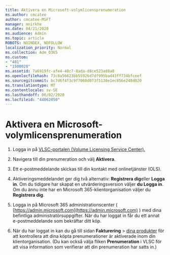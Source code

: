 ```yaml
---
title: Aktivera en Microsoft-volymlicensprenumeration
ms.author: cmcatee
author: cmcatee-MSFT
manager: mnirkhe
ms.date: 04/21/2020
ms.audience: Admin
ms.topic: article
ROBOTS: NOINDEX, NOFOLLOW
localization_priority: Normal
ms.collection: Adm_O365
ms.custom:
- "481"
- "1500028"
ms.assetid: 7a6919fc-afe4-40c7-8ada-d8ce523ad8a8
ms.openlocfilehash: 73c8a56623bb55926d7df995bad43ff734bfceef
ms.sourcegitcommit: bc7d6f4f3c9f7060d073f5130e1ec856e248d020
ms.translationtype: MT
ms.contentlocale: sv-SE
ms.lasthandoff: 06/02/2020
ms.locfileid: "44062050"
---
```

# <a name="activating-a-microsoft-volume-license-subscription"></a>Aktivera en Microsoft-volymlicensprenumeration

1. Logga in på [VLSC-portalen (Volume Licensing Service Center).](https://go.microsoft.com/fwlink/p/?LinkId=329762)

2. Navigera till din prenumeration och välj **Aktivera**.

3. Ett e-postmeddelande skickas till din kontakt med onlinetjänster (OLS).

4. Aktiveringsmeddelandet ger dig två alternativ: **Registrera dig**eller **Logga in**. Om du tidigare har skapat en utvärderingsversion väljer **du Logga in**. Om du ännu inte har en Microsoft 365-klientorganisation väljer du **Registrera dig**.

5. Logga in på Microsoft 365 administrationscenter ( [https://admin.microsoft.com](https://admin.microsoft.com) ) med dina befintliga administratörsuppgifter. När du har loggat in får du ett annat e-postmeddelande som bekräftar ditt köp.

6. När du har loggat in kan du gå till sidan **Fakturering** \> [dina produkter](https://go.microsoft.com/fwlink/p/?linkid=842054) för att kontrollera att dina köpta prenumerationer är aktiverade inom din klientorganisation. (Du kan också välja fliken **Prenumeration** i VLSC för att visa information som verifierar att din prenumeration har satts in.)
